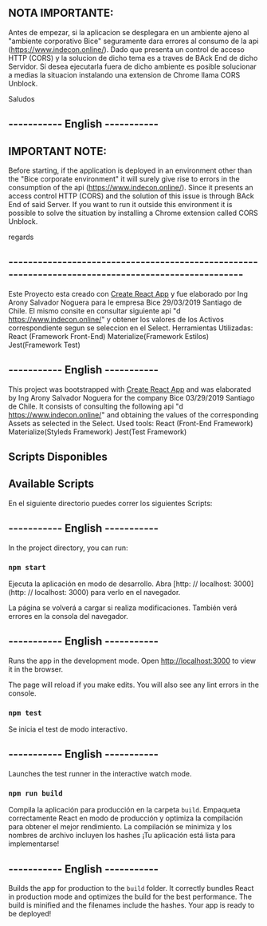 ## NOTA IMPORTANTE:
Antes de empezar, si la aplicacion se desplegara en un ambiente ajeno al "ambiente corporativo Bice" seguramente dara errores al consumo de la api (https://www.indecon.online/).
Dado que presenta un control de acceso HTTP (CORS) y la solucion de dicho tema es a traves de BAck End de dicho Servidor.
Si desea ejecutarla fuera de dicho ambiente es posible solucionar a medias la situacion instalando una extension de Chrome llama CORS Unblock.

Saludos

## ----------- English  ----------- ##

## IMPORTANT NOTE:
Before starting, if the application is deployed in an environment other than the "Bice corporate environment" it will surely give rise to errors in the consumption of the api (https://www.indecon.online/).
Since it presents an access control HTTP (CORS) and the solution of this issue is through BAck End of said Server.
If you want to run it outside this environment it is possible to solve the situation by installing a Chrome extension called CORS Unblock.

regards

## ---------------------------------------------------------------------------------------------------

Este Proyecto esta creado con [Create React App](https://github.com/facebook/create-react-app) y fue elaborado por Ing Arony Salvador Noguera para le empresa Bice 29/03/2019 Santiago de Chile.
El mismo consite en consultar siguiente api "d https://www.indecon.online/" y obtener los valores de los Activos correspondiente segun se seleccion en el Select.
Herramientas Utilizadas:
React (Framework Front-End)
Materialize(Framework Estilos)
Jest(Framework Test)
## ----------- English  ----------- ##
This project was bootstrapped with [Create React App](https://github.com/facebook/create-react-app) and was elaborated by Ing Arony Salvador Noguera for the company Bice 03/29/2019 Santiago de Chile.
It consists of consulting the following api "d https://www.indecon.online/" and obtaining the values ​​of the corresponding Assets as selected in the Select.
Used tools:
React (Front-End Framework)
Materialize(Styleds Framework)
Jest(Test Framework)




## Scripts Disponibles 
## Available Scripts 

En el siguiente directorio puedes correr los siguientes Scripts: 
## ----------- English  ----------- ##
In the project directory, you can run:




### `npm start`
Ejecuta la aplicación en modo de desarrollo.
Abra [http: // localhost: 3000] (http: // localhost: 3000) para verlo en el navegador.

La página se volverá a cargar si realiza modificaciones. 
También verá errores en la consola del navegador.
## ----------- English  ----------- ##
Runs the app in the development mode.
Open [http://localhost:3000](http://localhost:3000) to view it in the browser.

The page will reload if you make edits.
You will also see any lint errors in the console.




### `npm test`
Se inicia el test de modo interactivo.
## ----------- English  ----------- ##
Launches the test runner in the interactive watch mode.




### `npm run build`
Compila la aplicación para producción en la carpeta `build`.
Empaqueta correctamente React en modo de producción y optimiza la compilación para obtener el mejor rendimiento.
La compilación se minimiza y los nombres de archivo incluyen los hashes
¡Tu aplicación está lista para implementarse!
## ----------- English  ----------- ##
Builds the app for production to the `build` folder.
It correctly bundles React in production mode and optimizes the build for the best performance.
The build is minified and the filenames include the hashes.
Your app is ready to be deployed!


